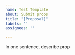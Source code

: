 ```yaml
---
name: Test Template
about: Submit props
title: "[Proposal]"
labels: ''
assignees: ''

---
```


In one sentence, describe prop
